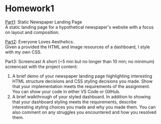 # Homework1

[Part1](Part1/landing.html): Static Newspaper Landing Page  
A static landing page for a hypothetical newspaper's website with a focus on layout and composition.  

[Part2](Part2/dashboard.html): Everyone Loves Aesthetics.  
Given a provided the HTML and image resources of a dashboard, I style with my own CSS.  

Part3: Screencast
A short (~5 min but no longer than 10 min; no minimum) screencast with the project content:  
1. A brief demo of your newspaper landing page highlighting interesting HTML structure decisions and CSS styling decisions you made. Show that your implementation meets the requirements of the assignment. You can show your code in either VS Code or GitHub.  
2. A brief walkthrough of your styled dashboard. In addition to showing that your dashboard styling meets the requirements, describe interesting styling choices you made and why you made them. You can also comment on any struggles you encountered and how you resolved them.
